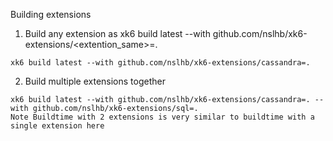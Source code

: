 Building extensions

1. Build any extension as xk6 build latest --with github.com/nslhb/xk6-extensions/<extention_same>=.
```
xk6 build latest --with github.com/nslhb/xk6-extensions/cassandra=.
```
2. Build multiple extensions together
```
xk6 build latest --with github.com/nslhb/xk6-extensions/cassandra=. --with github.com/nslhb/xk6-extensions/sql=.
Note Buildtime with 2 extensions is very similar to buildtime with a single extension here
```